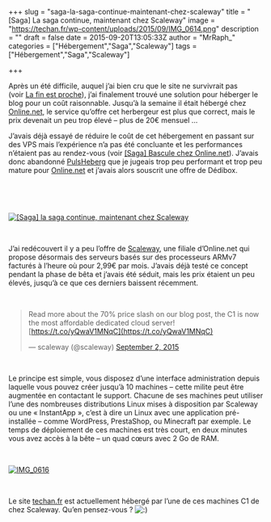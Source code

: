 +++
slug = "saga-la-saga-continue-maintenant-chez-scaleway"
title = "[Saga] La saga continue, maintenant chez Scaleway"
image = "https://techan.fr/wp-content/uploads/2015/09/IMG_0614.png"
description = ""
draft = false
date = 2015-09-20T13:05:33Z
author = "MrRaph_"
categories = ["Hébergement","Saga","Scaleway"]
tags = ["Hébergement","Saga","Scaleway"]

+++


Après un été difficile, auquel j’ai bien cru que le site ne survivrait pas (voir [La fin est proche](https://techan.fr/la-fin-est-proche/)), j’ai finalement trouvé une solution pour héberger le blog pour un coût raisonnable. Jusqu’à la semaine il était hébergé chez [Online.net](http://www.online.net/fr), le service qu’offre cet herbergeur est plus que correct, mais le prix devenait un peu trop élevé – plus de 20€ mensuel …

J’avais déjà essayé de réduire le coût de cet hébergement en passant sur des VPS mais l’expérience n’a pas été concluante et les performances n’étaient pas au rendez-vous (voir [[Saga] Bascule chez Online.net](https://techan.fr/saga-bascule-chez-online-net/)). J’avais donc abandonné [PulsHeberg](https://www.pulseheberg.com) que je jugeais trop peu performant et trop peu mature pour [Online.net](http://www.online.net/fr) et j’avais alors souscrit une offre de Dédibox.

 

 

[![[Saga] la saga continue, maintenant chez Scaleway](https://techan.fr/wp-content/uploads/2015/09/IMG_0615.jpg)](https://techan.fr/wp-content/uploads/2015/09/IMG_0615.jpg)

 

J’ai redécouvert il y a peu l’offre de [Scaleway](https://www.scaleway.com/fr/pricing/), une filiale d’Online.net qui propose désormais des serveurs basés sur des processeurs ARMv7 facturés à l’heure où pour 2,99€ par mois. J’avais déjà testé ce concept pendant la phase de bêta et j’avais été séduit, mais les prix étaient un peu élevés, jusqu’à ce que ces derniers baissent récemment.

 

> Read more about the 70% price slash on our blog post, the C1 is now the most affordable dedicated cloud server! [https://t.co/yQwaV1MNqC](https://t.co/yQwaV1MNqC)
> 
> — scaleway (@scaleway) [September 2, 2015](https://twitter.com/scaleway/status/639095015696953344)

<script async="" charset="utf-8" src="//platform.twitter.com/widgets.js"></script>

 

Le principe est simple, vous disposez d’une interface administration depuis laquelle vous pouvez créer jusqu’à 10 machines – cette milite peut être augmentée en contactant le support. Chacune de ses machines peut utiliser l’une des nombreuses distributions Linux mises à disposition par Scaleway ou une « InstantApp », c’est à dire un Linux avec une application pré-installée – comme WordPress, PrestaShop, ou Minecraft par exemple. Le temps de déploiement de ces machines est très court, en deux minutes vous avez accès à la bête – un quad cœurs avec 2 Go de RAM.

 

[![IMG_0616](https://techan.fr/wp-content/uploads/2015/09/IMG_0616-e1442817922572.png)](https://techan.fr/wp-content/uploads/2015/09/IMG_0616-e1442817922572.png)

 

Le site [techan.fr](https://techan.fr) est actuellement hébergé par l’une de ces machines C1 de chez Scaleway. Qu’en pensez-vous ? ![:)](http://blog.techan.fr/wp-includes/images/smilies/simple-smile.png)


